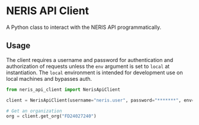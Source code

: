 # NERIS API Client

A Python class to interact with the NERIS API programmatically.

## Usage
The client requires a username and password for authentication and authorization of requests unless the `env` argument is set to `local`
at instantiation. The `local` environment is intended for development use on local machines and bypasses auth.

```python
from neris_api_client import NerisApiClient

client = NerisApiClient(username="neris.user", password="*******", env="dev")

# Get an organization
org = client.get_org("FD24027240")
```

